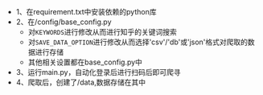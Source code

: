 - 1、在requirement.txt中安装依赖的python库
- 2、在/config/base_config.py
  - 对`KEYWORDS`进行修改从而进行知乎的关键词搜索
  - 对`SAVE_DATA_OPTION`进行修改从而选择'csv'/'db'或'json'格式对爬取的数据进行存储
  - 其他相关设置都在base_config.py中
- 3、运行main.py，自动化登录后进行扫码后即可爬寻
- 4、爬取后，创建了/data,数据存储在其中